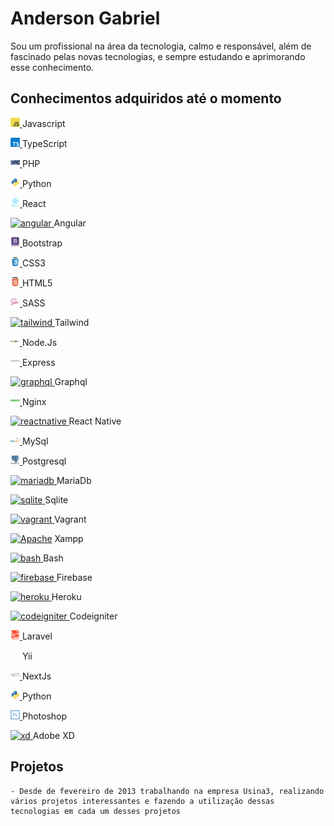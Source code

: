 # Anderson Gabriel

Sou um profissional na área da tecnologia, calmo e responsável, além de fascinado pelas novas tecnologias, e sempre estudando e aprimorando esse conhecimento.

## Conhecimentos adquiridos até o momento

  <a href="https://developer.mozilla.org/en-US/docs/Web/JavaScript" target="_blank"> <img src="https://raw.githubusercontent.com/devicons/devicon/master/icons/javascript/javascript-original.svg" alt="javascript" width="15" height="15"/> </a> Javascript<br />

  <a href="https://www.typescriptlang.org/" target="_blank"> <img src="https://raw.githubusercontent.com/devicons/devicon/master/icons/typescript/typescript-original.svg" alt="typescript" width="15" height="15"/> </a>  TypeScript<br />

  <a href="https://www.php.net" target="_blank"> <img src="https://raw.githubusercontent.com/devicons/devicon/master/icons/php/php-original.svg" alt="php" width="15" height="15"/> </a> PHP<br />

  <a href="https://www.python.org" target="_blank"> <img src="https://raw.githubusercontent.com/devicons/devicon/master/icons/python/python-original.svg" alt="python" width="15" height="15"/> </a>  Python<br />

  <a href="https://reactjs.org/" target="_blank"> <img src="https://raw.githubusercontent.com/devicons/devicon/master/icons/react/react-original-wordmark.svg" alt="react" width="15" height="15"/> </a> React<br />

  <a href="https://angular.io" target="_blank"> <img src="https://angular.io/assets/images/logos/angular/angular.svg" alt="angular" width="15" height="15"/> </a>  Angular<br />

  <a href="https://getbootstrap.com" target="_blank"> <img src="https://raw.githubusercontent.com/devicons/devicon/master/icons/bootstrap/bootstrap-plain-wordmark.svg" alt="bootstrap" width="15" height="15"/> </a> Bootstrap<br />

  <a href="https://www.w3schools.com/css/" target="_blank"> <img src="https://raw.githubusercontent.com/devicons/devicon/master/icons/css3/css3-original-wordmark.svg" alt="css3" width="15" height="15"/> </a> CSS3<br />

  <a href="https://www.w3.org/html/" target="_blank"> <img src="https://raw.githubusercontent.com/devicons/devicon/master/icons/html5/html5-original-wordmark.svg" alt="html5" width="15" height="15"/> </a> HTML5<br />

  <a href="https://sass-lang.com" target="_blank"> <img src="https://raw.githubusercontent.com/devicons/devicon/master/icons/sass/sass-original.svg" alt="sass" width="15" height="15"/> </a> SASS<br />

  <a href="https://tailwindcss.com/" target="_blank"> <img src="https://www.vectorlogo.zone/logos/tailwindcss/tailwindcss-icon.svg" alt="tailwind" width="15" height="15"/> </a> Tailwind<br />

  <a href="https://nodejs.org" target="_blank"> <img src="https://raw.githubusercontent.com/devicons/devicon/master/icons/nodejs/nodejs-original-wordmark.svg" alt="nodejs" width="15" height="15"/> </a> Node.Js<br />

  <a href="https://expressjs.com" target="_blank"> <img src="https://raw.githubusercontent.com/devicons/devicon/master/icons/express/express-original-wordmark.svg" alt="express" width="15" height="15"/> </a> Express<br />

  <a href="https://graphql.org" target="_blank"> <img src="https://www.vectorlogo.zone/logos/graphql/graphql-icon.svg" alt="graphql" width="15" height="15"/> </a> Graphql<br />

  <a href="https://www.nginx.com" target="_blank"> <img src="https://raw.githubusercontent.com/devicons/devicon/master/icons/nginx/nginx-original.svg" alt="nginx" width="15" height="15"/> </a> Nginx <br />

  <a href="https://reactnative.dev/" target="_blank"> <img src="https://reactnative.dev/img/header_logo.svg" alt="reactnative" width="15" height="15"/> </a> React Native<br />

  <a href="https://www.mysql.com/" target="_blank"> <img src="https://raw.githubusercontent.com/devicons/devicon/master/icons/mysql/mysql-original-wordmark.svg" alt="mysql" width="15" height="15"/> </a> MySql<br />

  <a href="https://www.postgresql.org" target="_blank"> <img src="https://raw.githubusercontent.com/devicons/devicon/master/icons/postgresql/postgresql-original-wordmark.svg" alt="postgresql" width="15" height="15"/> </a> Postgresql<br />

  <a href="https://mariadb.org/" target="_blank"> <img src="https://www.vectorlogo.zone/logos/mariadb/mariadb-icon.svg" alt="mariadb" width="15" height="15"/> </a> MariaDb<br />

  <a href="https://www.sqlite.org/" target="_blank"> <img src="https://www.vectorlogo.zone/logos/sqlite/sqlite-icon.svg" alt="sqlite" width="15" height="15"/> </a> Sqlite<br />

  <a href="https://www.vagrantup.com/" target="_blank"> <img src="https://www.vectorlogo.zone/logos/vagrantup/vagrantup-icon.svg" alt="vagrant" width="15" height="15"/> </a> Vagrant <br />

  <a href="https://www.apache.org/" target="_blank"><img src="https://cdn.iconscout.com/icon/free/png-256/apache-8-1174973.png" width="15" height="15" alt="Apache" /></a> Xampp<br />

  <a href="https://www.gnu.org/software/bash/" target="_blank"> <img src="https://www.vectorlogo.zone/logos/gnu_bash/gnu_bash-icon.svg" alt="bash" width="15" height="15"/> </a> Bash<br />

  <a href="https://firebase.google.com/" target="_blank"> <img src="https://www.vectorlogo.zone/logos/firebase/firebase-icon.svg" alt="firebase" width="15" height="15"/> </a> Firebase<br />

  <a href="https://heroku.com" target="_blank"> <img src="https://www.vectorlogo.zone/logos/heroku/heroku-icon.svg" alt="heroku" width="15" height="15"/> </a> Heroku<br />

  <a href="https://codeigniter.com" target="_blank"> <img src="https://cdn.worldvectorlogo.com/logos/codeigniter.svg" alt="codeigniter" width="15" height="15"/> </a> Codeigniter<br />

  <a href="https://laravel.com/" target="_blank"> <img src="https://raw.githubusercontent.com/devicons/devicon/master/icons/laravel/laravel-plain-wordmark.svg" alt="laravel" width="15" height="15"/> </a> Laravel<br />

  <a href="https://www.yiiframework.com/" target="_blank"><img src="https://cdn.iconscout.com/icon/free/png-256/yii-283048.png" width="15" height="15" /></a> Yii<br />

  <a href="https://nextjs.org/" target="_blank"> 
  <svg width="15" height="15" viewBox="0 0 148 90" version="1.1" xmlns:xlink="http://www.w3.org/1999/xlink" style="transform:translateX(4%);shape-rendering:auto"><path d="M34.992 23.495h27.855v2.219H37.546v16.699h23.792v2.219H37.546v18.334h25.591v2.219H34.992v-41.69zm30.35 0h2.96l13.115 18.334 13.405-18.334L113.055.207 83.1 43.756l15.436 21.429H95.46L81.417 45.683 67.316 65.185h-3.018L79.85 43.756 65.343 23.495zm34.297 2.219v-2.219h31.742v2.219h-14.623v39.47h-2.554v-39.47H99.64zM.145 23.495h3.192l44.011 66.003L29.16 65.185 2.814 26.648l-.116 38.537H.145v-41.69zm130.98 38.801c-.523 0-.914-.405-.914-.928 0-.524.391-.929.913-.929.528 0 .913.405.913.929 0 .523-.385.928-.913.928zm2.508-2.443H135c.019.742.56 1.24 1.354 1.24.888 0 1.391-.535 1.391-1.539v-6.356h1.391v6.362c0 1.808-1.043 2.849-2.77 2.849-1.62 0-2.732-1.01-2.732-2.556zm7.322-.08h1.379c.118.853.95 1.395 2.149 1.395 1.117 0 1.937-.58 1.937-1.377 0-.685-.521-1.097-1.708-1.377l-1.155-.28c-1.62-.38-2.36-1.166-2.36-2.487 0-1.602 1.304-2.668 3.26-2.668 1.82 0 3.15 1.066 3.23 2.58h-1.354c-.13-.828-.85-1.346-1.894-1.346-1.1 0-1.832.53-1.832 1.34 0 .642.472 1.01 1.64 1.284l.987.243c1.838.43 2.596 1.178 2.596 2.53 0 1.72-1.33 2.799-3.453 2.799-1.987 0-3.323-1.029-3.422-2.637z" fill="#000" fill-rule="nonzero"></path></svg> </a> NextJs<br />

  <a href="https://www.python.org" target="_blank"> <img src="https://raw.githubusercontent.com/devicons/devicon/master/icons/python/python-original.svg" alt="python" width="15" height="15"/> </a> Python<br />

  <a href="https://www.photoshop.com/en" target="_blank"> <img src="https://raw.githubusercontent.com/devicons/devicon/master/icons/photoshop/photoshop-line.svg" alt="photoshop" width="15" height="15"/> </a> Photoshop<br />

  <a href="https://www.adobe.com/products/xd.html" target="_blank"> <img src="https://cdn.worldvectorlogo.com/logos/adobe-xd.svg" alt="xd" width="15" height="15"/> </a> Adobe XD

## Projetos


    - Desde de fevereiro de 2013 trabalhando na empresa Usina3, realizando vários projetos interessantes e fazendo a utilização dessas tecnologias em cada um desses projetos